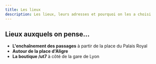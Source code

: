 ```yaml
---
title: Les lieux
description: Les lieux, leurs adresses et pourquoi on les a choisi
---
```


## Lieux auxquels on pense... 

- **L'enchaînement des passages** à partir de la place du Palais Royal
- **Autour de la place d'Aligre**
- **La boutique /ut7** à côté de la gare de Lyon


